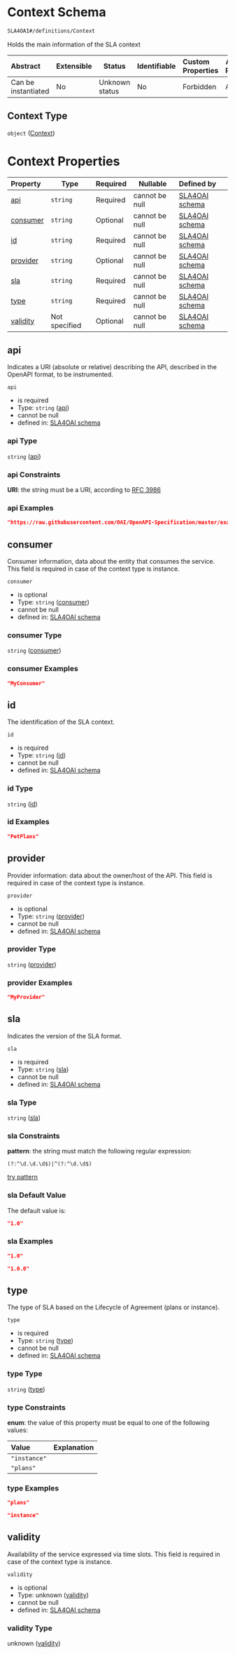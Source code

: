 # Context Schema

```txt
SLA4OAI#/definitions/Context
```

Holds the main information of the SLA context


| Abstract            | Extensible | Status         | Identifiable | Custom Properties | Additional Properties | Access Restrictions | Defined In                                                                       |
| :------------------ | ---------- | -------------- | ------------ | :---------------- | --------------------- | ------------------- | -------------------------------------------------------------------------------- |
| Can be instantiated | No         | Unknown status | No           | Forbidden         | Allowed               | none                | [SLA4OAI.schema.json\*](../../../out/SLA4OAI.schema.json "open original schema") |

## Context Type

`object` ([Context](sla4oai-definitions-context.md))

# Context Properties

| Property              | Type          | Required | Nullable       | Defined by                                                                                                                 |
| :-------------------- | ------------- | -------- | -------------- | :------------------------------------------------------------------------------------------------------------------------- |
| [api](#api)           | `string`      | Required | cannot be null | [SLA4OAI schema](sla4oai-definitions-context-properties-api.md "SLA4OAI#/definitions/Context/properties/api")           |
| [consumer](#consumer) | `string`      | Optional | cannot be null | [SLA4OAI schema](sla4oai-definitions-context-properties-consumer.md "SLA4OAI#/definitions/Context/properties/consumer") |
| [id](#id)             | `string`      | Required | cannot be null | [SLA4OAI schema](sla4oai-definitions-context-properties-id.md "SLA4OAI#/definitions/Context/properties/id")             |
| [provider](#provider) | `string`      | Optional | cannot be null | [SLA4OAI schema](sla4oai-definitions-context-properties-provider.md "SLA4OAI#/definitions/Context/properties/provider") |
| [sla](#sla)           | `string`      | Required | cannot be null | [SLA4OAI schema](sla4oai-definitions-context-properties-sla.md "SLA4OAI#/definitions/Context/properties/sla")           |
| [type](#type)         | `string`      | Required | cannot be null | [SLA4OAI schema](sla4oai-definitions-context-properties-type.md "SLA4OAI#/definitions/Context/properties/type")         |
| [validity](#validity) | Not specified | Optional | cannot be null | [SLA4OAI schema](sla4oai-definitions-context-properties-validity.md "SLA4OAI#/definitions/Context/properties/validity") |

## api

Indicates a URI (absolute or relative) describing the API, described in the OpenAPI format, to be instrumented.


`api`

-   is required
-   Type: `string` ([api](sla4oai-definitions-context-properties-api.md))
-   cannot be null
-   defined in: [SLA4OAI schema](sla4oai-definitions-context-properties-api.md "SLA4OAI#/definitions/Context/properties/api")

### api Type

`string` ([api](sla4oai-definitions-context-properties-api.md))

### api Constraints

**URI**: the string must be a URI, according to [RFC 3986](https://tools.ietf.org/html/rfc4291 "check the specification")

### api Examples

```json
"https://raw.githubusercontent.com/OAI/OpenAPI-Specification/master/examples/v3.0/petstore.yaml"
```

## consumer

Consumer information, data about the entity that consumes the service. This field is required in case of the context type is instance.


`consumer`

-   is optional
-   Type: `string` ([consumer](sla4oai-definitions-context-properties-consumer.md))
-   cannot be null
-   defined in: [SLA4OAI schema](sla4oai-definitions-context-properties-consumer.md "SLA4OAI#/definitions/Context/properties/consumer")

### consumer Type

`string` ([consumer](sla4oai-definitions-context-properties-consumer.md))

### consumer Examples

```json
"MyConsumer"
```

## id

The identification of the SLA context.


`id`

-   is required
-   Type: `string` ([id](sla4oai-definitions-context-properties-id.md))
-   cannot be null
-   defined in: [SLA4OAI schema](sla4oai-definitions-context-properties-id.md "SLA4OAI#/definitions/Context/properties/id")

### id Type

`string` ([id](sla4oai-definitions-context-properties-id.md))

### id Examples

```json
"PetPlans"
```

## provider

Provider information: data about the owner/host of the API. This field is required in case of the context type is instance.


`provider`

-   is optional
-   Type: `string` ([provider](sla4oai-definitions-context-properties-provider.md))
-   cannot be null
-   defined in: [SLA4OAI schema](sla4oai-definitions-context-properties-provider.md "SLA4OAI#/definitions/Context/properties/provider")

### provider Type

`string` ([provider](sla4oai-definitions-context-properties-provider.md))

### provider Examples

```json
"MyProvider"
```

## sla

Indicates the version of the SLA format.


`sla`

-   is required
-   Type: `string` ([sla](sla4oai-definitions-context-properties-sla.md))
-   cannot be null
-   defined in: [SLA4OAI schema](sla4oai-definitions-context-properties-sla.md "SLA4OAI#/definitions/Context/properties/sla")

### sla Type

`string` ([sla](sla4oai-definitions-context-properties-sla.md))

### sla Constraints

**pattern**: the string must match the following regular expression: 

```regexp
(?:^\d.\d.\d$)|^(?:^\d.\d$)
```

[try pattern](https://regexr.com/?expression=(%3F%3A%5E%5Cd.%5Cd.%5Cd%24)%7C%5E(%3F%3A%5E%5Cd.%5Cd%24) "try regular expression with regexr.com")

### sla Default Value

The default value is:

```json
"1.0"
```

### sla Examples

```json
"1.0"
```

```json
"1.0.0"
```

## type

The type of SLA based on the Lifecycle of Agreement (plans or instance).


`type`

-   is required
-   Type: `string` ([type](sla4oai-definitions-context-properties-type.md))
-   cannot be null
-   defined in: [SLA4OAI schema](sla4oai-definitions-context-properties-type.md "SLA4OAI#/definitions/Context/properties/type")

### type Type

`string` ([type](sla4oai-definitions-context-properties-type.md))

### type Constraints

**enum**: the value of this property must be equal to one of the following values:

| Value        | Explanation |
| :----------- | ----------- |
| `"instance"` |             |
| `"plans"`    |             |

### type Examples

```json
"plans"
```

```json
"instance"
```

## validity

Availability of the service expressed via time slots. This field is required in case of the context type is instance.


`validity`

-   is optional
-   Type: unknown ([validity](sla4oai-definitions-context-properties-validity.md))
-   cannot be null
-   defined in: [SLA4OAI schema](sla4oai-definitions-context-properties-validity.md "SLA4OAI#/definitions/Context/properties/validity")

### validity Type

unknown ([validity](sla4oai-definitions-context-properties-validity.md))
